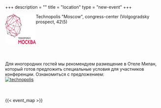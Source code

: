 +++
description = ""
title = "location"
type = "new-event"
+++
<div style='float:left;'><a href='http://technocongress.ru/'><img alt="technopolis" title="technopolis" src="/img/sponsors/technopolis.png" class="img-responsive company-logo" height="100px" width="100px"/></a></div>
<div>Technopolis "Moscow", congress-center (Volgogradsky prospect, 42\5)</div>
<div style="clear:both;"></div>
<br/>
<br/>
<br/>
<div style='float:left;'>Для иногородних гостей мы рекомендуем размещение в Отеле Милан, который готов предложить специальные условия для участников конференции. Ознакомиться с предложением:</div>
<div><a href='http://www.hotelmilan.ru/rooms/?utm_source=newsletter&utm_medium=email&utm_campaign=devopsdays'><img alt="technopolis" title="technopolis" src="/events/2017-moscow/hotelmilanlogo.jpg" class="img-responsive" width="400" /></a></div>


<div style='clear:both;'></div>
<br/>
<br/>
<br/>
{{< event_map >}}